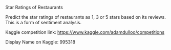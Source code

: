Star Ratings of Restaurants

Predict the star ratings of restaurants as 1, 3 or 5 stars based on its reviews. This is a form of sentiment analysis.

Kaggle competition link: https://www.kaggle.com/adamdulloo/competitions

Display Name on Kaggle: 995318
